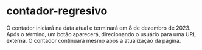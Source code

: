 # contador-regresivo

 O contador iniciará na data atual e terminará em 8 de dezembro de 2023. Após o término, um botão aparecerá, direcionando o usuário para uma URL externa. O contador continuará mesmo após a atualização da página.

